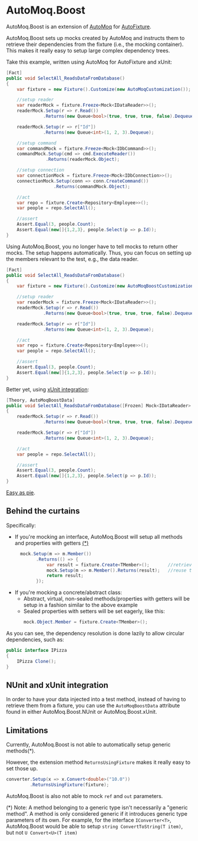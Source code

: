 # AutoMoq.Boost

AutoMoq.Boost is an extension of [AutoMoq][1] for [AutoFixture][2].

AutoMoq.Boost sets up mocks created by AutoMoq and instructs them to retrieve their dependencies from the fixture (i.e., the mocking container).
This makes it really easy to setup large complex dependency trees.

Take this example, written using AutoMoq for AutoFixture and xUnit:

```csharp
[Fact]
public void SelectAll_ReadsDataFromDatabase()
{
    var fixture = new Fixture().Customize(new AutoMoqCustomization());

    //setup reader
    var readerMock = fixture.Freeze<Mock<IDataReader>>();
    readerMock.Setup(r => r.Read())
              .Returns(new Queue<bool>(true, true, true, false).Dequeue);

    readerMock.Setup(r => r["Id"])
              .Returns(new Queue<int>(1, 2, 3).Dequeue);

    //setup command
    var commandMock = fixture.Freeze<Mock<IDbCommand>>();
    commandMock.Setup(cmd => cmd.ExecuteReader())
               .Returns(readerMock.Object);

    //setup connection
    var connectionMock = fixture.Freeze<Mock<IDbConnection>>();
    connectionMock.Setup(conn => conn.CreateCommand())
                  .Returns(commandMock.Object);

    //act 
    var repo = fixture.Create<Repository<Employee>>();
    var people = repo.SelectAll();

    //assert
    Assert.Equal(3, people.Count);
    Assert.Equal(new[]{1,2,3}, people.Select(p => p.Id));
}
```

Using AutoMoq.Boost, you no longer have to tell mocks to return other mocks. The setup happens automatically. Thus, you can focus on setting up the members relevant to the test, e.g., the data reader.

```csharp
[Fact]
public void SelectAll_ReadsDataFromDatabase()
{
    var fixture = new Fixture().Customize(new AutoMoqBoostCustomization());

    //setup reader
    var readerMock = fixture.Freeze<Mock<IDataReader>>();
    readerMock.Setup(r => r.Read())
              .Returns(new Queue<bool>(true, true, true, false).Dequeue);

    readerMock.Setup(r => r["Id"])
              .Returns(new Queue<int>(1, 2, 3).Dequeue);

    //act 
    var repo = fixture.Create<Repository<Employee>>();
    var people = repo.SelectAll();

    //assert
    Assert.Equal(3, people.Count);
    Assert.Equal(new[]{1,2,3}, people.Select(p => p.Id));
}
```

Better yet, using [xUnit integration](#user-content-nunit-and-xunit-integration):

```csharp
[Theory, AutoMoqBoostData]
public void SelectAll_ReadsDataFromDatabase([Frozen] Mock<IDataReader> readerMock, Repository<Employee> repo)
{
    readerMock.Setup(r => r.Read())
              .Returns(new Queue<bool>(true, true, true, false).Dequeue);

    readerMock.Setup(r => r["Id"])
              .Returns(new Queue<int>(1, 2, 3).Dequeue);

    //act 
    var people = repo.SelectAll();

    //assert
    Assert.Equal(3, people.Count);
    Assert.Equal(new[]{1,2,3}, people.Select(p => p.Id));    
}
```

[Easy as pie][3].

## Behind the curtains

Specifically:

- If you're mocking an interface, AutoMoq.Boost will setup all methods and properties with getters [(*)](#user-content-limitations)
  ```csharp
    mock.Setup(m => m.Member())
          .Returns(() => {
              var result = fixture.Create<TMember>();       //retrieve value from the fixture (lazily)
              mock.Setup(m => m.Member().Returns(result);   //reuse this value the next time the member is invoked
              return result;
          });
    ```
- If you're mocking a concrete/abstract class:
    - Abstract, virtual, non-sealed methods/properties with getters will be setup in a fashion similar to the above example
    - Sealed properties with setters will be set eagerly, like this:
      ```csharp
      mock.Object.Member = fixture.Create<TMember>();
      ```

As you can see, the dependency resolution is done lazily to allow circular dependencies, such as:

```csharp
public interface IPizza
{
    IPizza Clone();
}

```




## NUnit and xUnit integration

In order to have your data injected into a test method, instead of having to retrieve them from a fixture, you can use the `AutoMoqBoostData` attribute found in either AutoMoq.Boost.NUnit or AutoMoq.Boost.xUnit.

## Limitations

Currently, AutoMoq.Boost is not able to automatically setup generic methods(*).

However, the extension method `ReturnsUsingFixture` makes it really easy to set those up.

```csharp
converter.Setup(x => x.Convert<double>("10.0"))
         .ReturnsUsingFixture(fixture);
```




AutoMoq.Boost is also not able to mock `ref` and `out` parameters.


(*) Note: A method belonging to a generic type isn't necessarily a "generic method". A method is only considered generic if it introduces generic type parameters of its own. For example, for the interface `IConverter<T>`, AutoMoq.Boost would be able to setup `string ConvertToString(T item)`, but not `U Convert<U>(T item)`


 [1]: http://blog.ploeh.dk/2010/08/19/AutoFixtureasanauto-mockingcontainer/
 [2]: https://github.com/AutoFixture/AutoFixture
 [3]: http://i.imgur.com/V8UVhWI.jpg
 
